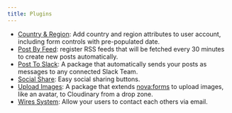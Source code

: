 ```yaml
---
title: Plugins
---
```


- [Country & Region](https://github.com/dominictracey/trn-region-country-user): Add country and region attributes to user account, including form controls with pre-populated date.
- [Post By Feed](https://github.com/xavcz/nova-post-by-feed): register RSS feeds that will be fetched every 30 minutes to create new posts automatically.
- [Post To Slack](https://github.com/xavcz/nova-slack): A package that automatically sends your posts as messages to any connected Slack Team.
- [Social Share](https://github.com/xavcz/nova-social-share): Easy social sharing buttons. 
- [Upload Images](https://github.com/xavcz/nova-forms-upload): A package that extends [nova:forms](https://github.com/TelescopeJS/Telescope/tree/master/packages/nova-forms) to upload images, like an avatar, to Cloudinary from a drop zone.
- [Wires System](https://github.com/xavcz/nova-wires): Allow your users to contact each others via email.
